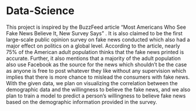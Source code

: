 # Data-Science
This project is inspired by the BuzzFeed article “Most Americans Who See Fake News Believe It, New Survey Says” . It is also claimed to be the first large-scale public opinion survey on fake news conducted which also had a major effect on politics on a global level. According to the article, nearly 75% of the American adult population thinks that the fake news printed is accurate. Further, it also mentions that a majority of the adult population also use Facebook as the source for the news which shouldn’t be the case as anyone is free to post whatever they like without any supervision which implies that there is more chance to mislead the consumers with fake news.
With the given data, we plan on visualizing the correlation between the demographic data and the willingness to believe the fake news, and we also plan to train a model to predict a person’s willingness to believe fake news based on the demographic information provided in the survey.
